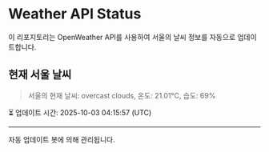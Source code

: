 
# Weather API Status

이 리포지토리는 OpenWeather API를 사용하여 서울의 날씨 정보를 자동으로 업데이트합니다.

## 현재 서울 날씨
> 서울의 현재 날씨: overcast clouds, 온도: 21.01°C, 습도: 69%

⏳ 업데이트 시간: 2025-10-03 04:15:57 (UTC)

---
자동 업데이트 봇에 의해 관리됩니다.
